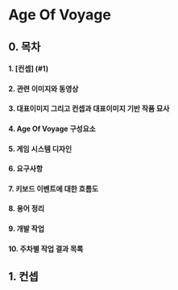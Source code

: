 # Age Of Voyage

## 0. 목차
#### 1. [컨셉] (#1)
#### 2. 관련 이미지와 동영상
#### 3. 대표이미지 그리고 컨셉과 대표이미지 기반 작품 묘사
#### 4. Age Of Voyage 구성요소
#### 5. 게임 시스템 디자인
#### 6. 요구사항
#### 7. 키보드 이벤트에 대한 흐름도
#### 8. 용어 정리
#### 9. 개발 작업
#### 10. 주차별 작업 결과 목록
    
    
    
    
    
    
    
    
    
    
## 1. 컨셉<a name='1'></a>
